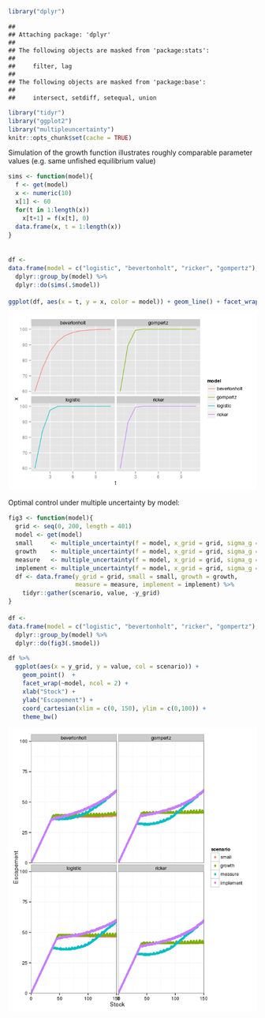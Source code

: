 ``` r
library("dplyr")
```

    ## 
    ## Attaching package: 'dplyr'
    ## 
    ## The following objects are masked from 'package:stats':
    ## 
    ##     filter, lag
    ## 
    ## The following objects are masked from 'package:base':
    ## 
    ##     intersect, setdiff, setequal, union

``` r
library("tidyr")
library("ggplot2")
library("multipleuncertainty")
knitr::opts_chunk$set(cache = TRUE)
```

Simulation of the growth function illustrates roughly comparable parameter values (e.g. same unfished equilibrium value)

``` r
sims <- function(model){
  f <- get(model)
  x <- numeric(10)
  x[1] <- 60
  for(t in 1:length(x))
    x[t+1] = f(x[t], 0)
  data.frame(x, t = 1:length(x))
}


df <- 
data.frame(model = c("logistic", "bevertonholt", "ricker", "gompertz"), stringsAsFactors = FALSE) %>%
  dplyr::group_by(model) %>%
  dplyr::do(sims(.$model))

ggplot(df, aes(x = t, y = x, color = model)) + geom_line() + facet_wrap(~model)
```

![](robust_to_model_files/figure-markdown_github/unnamed-chunk-2-1.png)

Optimal control under multiple uncertainty by model:

``` r
fig3 <- function(model){  
  grid <- seq(0, 200, length = 401)
  model <- get(model)
  small     <- multiple_uncertainty(f = model, x_grid = grid, sigma_g = 0.1, sigma_m = 0.1, sigma_i = 0.1)
  growth    <- multiple_uncertainty(f = model, x_grid = grid, sigma_g = 0.5, sigma_m = 0.1, sigma_i = 0.1)
  measure   <- multiple_uncertainty(f = model, x_grid = grid, sigma_g = 0.1, sigma_m = 0.5, sigma_i = 0.1)
  implement <- multiple_uncertainty(f = model, x_grid = grid, sigma_g = 0.1, sigma_m = 0.1, sigma_i = 0.5)
  df <- data.frame(y_grid = grid, small = small, growth = growth, 
                   measure = measure, implement = implement) %>%
    tidyr::gather(scenario, value, -y_grid)
}

df <- 
data.frame(model = c("logistic", "bevertonholt", "ricker", "gompertz"), stringsAsFactors = FALSE) %>%
  dplyr::group_by(model) %>%
  dplyr::do(fig3(.$model))
```

``` r
df %>%
  ggplot(aes(x = y_grid, y = value, col = scenario)) + 
    geom_point()  + 
    facet_wrap(~model, ncol = 2) + 
    xlab("Stock") + 
    ylab("Escapement") + 
    coord_cartesian(xlim = c(0, 150), ylim = c(0,100)) + 
    theme_bw()
```

![](robust_to_model_files/figure-markdown_github/unnamed-chunk-4-1.png)
